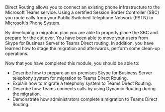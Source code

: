 Direct Routing allows you to connect an existing phone infrastructure to the Microsoft Teams service. Using a certified Session Border Controller (SBC) you route calls from your Public Switched Telephone Network (PSTN) to Microsoft's Phone System.

By developing a migration plan you are able to properly place the SBC and prepare for the cut over. You have been able to move your users from Skype for Business Server to Teams Direct routing. In addition, you have learned how to stage the migration  and afterwards, perform some clean-up operations.

Now that you have completed this module, you should be able to:
  - Describe how to prepare an on-premises Skype for Business Server telephony system for migration to Teams Direct Routing.
  - Explain how to migrate a telephony system to Teams Direct Routing.
  - Describe how Teams connects calls by using Dynamic Routing during the migration.
  - Demonstrate how administrators complete a migration to Teams Direct Routing.
